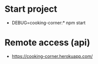 # Start project

* DEBUG=cooking-corner:* npm start

# Remote access (api)
 
 * https://cooking-corner.herokuapp.com/
 